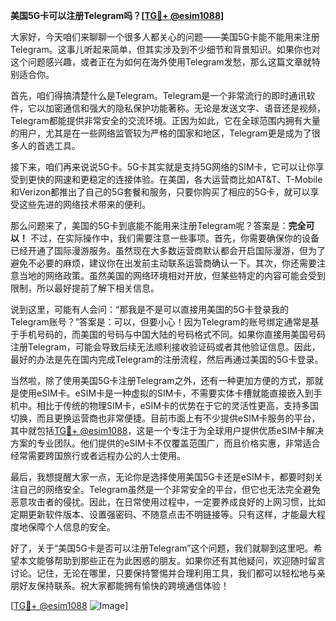 **美国5G卡可以注册Telegram吗？[[TG💪+ @esim1088](https://t.me/s/esim1088)]**

大家好，今天咱们来聊聊一个很多人都关心的问题——美国5G卡能不能用来注册Telegram。这事儿听起来简单，但其实涉及到不少细节和背景知识。如果你也对这个问题感兴趣，或者正在为如何在海外使用Telegram发愁，那么这篇文章就特别适合你。

首先，咱们得搞清楚什么是Telegram。Telegram是一个非常流行的即时通讯软件，它以加密通信和强大的隐私保护功能著称。无论是发送文字、语音还是视频，Telegram都能提供非常安全的交流环境。正因为如此，它在全球范围内拥有大量的用户，尤其是在一些网络监管较为严格的国家和地区，Telegram更是成为了很多人的首选工具。

接下来，咱们再来说说5G卡。5G卡其实就是支持5G网络的SIM卡，它可以让你享受到更快的网速和更稳定的连接体验。在美国，各大运营商比如AT&T、T-Mobile和Verizon都推出了自己的5G套餐和服务，只要你购买了相应的5G卡，就可以享受这些先进的网络技术带来的便利。

那么问题来了，美国的5G卡到底能不能用来注册Telegram呢？答案是：**完全可以！** 不过，在实际操作中，我们需要注意一些事项。首先，你需要确保你的设备已经开通了国际漫游服务。虽然现在大多数运营商默认都会开启国际漫游，但为了避免不必要的麻烦，建议你在出发前主动联系运营商确认一下。其次，你还需要注意当地的网络政策。虽然美国的网络环境相对开放，但某些特定的内容可能会受到限制，所以最好提前了解下相关信息。

说到这里，可能有人会问：“那我是不是可以直接用美国的5G卡登录我的Telegram账号？”答案是：可以，但要小心！因为Telegram的账号绑定通常是基于手机号码的，而美国的号码与中国大陆的号码格式不同。如果你直接用美国号码注册Telegram，可能会导致后续无法顺利接收验证码或者其他验证信息。因此，最好的办法是先在国内完成Telegram的注册流程，然后再通过美国的5G卡登录。

当然啦，除了使用美国5G卡注册Telegram之外，还有一种更加方便的方式，那就是使用eSIM卡。eSIM卡是一种虚拟的SIM卡，不需要实体卡槽就能直接嵌入到手机中。相比于传统的物理SIM卡，eSIM卡的优势在于它的灵活性更高，支持多国切换，而且更换运营商也非常便捷。目前市面上有不少提供eSIM卡服务的平台，其中就包括[TG💪+ @esim1088](https://t.me/s/esim1088)，这是一个专注于为全球用户提供优质eSIM卡解决方案的专业团队。他们提供的eSIM卡不仅覆盖范围广，而且价格实惠，非常适合经常需要跨国旅行或者远程办公的人士使用。

最后，我想提醒大家一点，无论你是选择使用美国5G卡还是eSIM卡，都要时刻关注自己的网络安全。Telegram虽然是一个非常安全的平台，但它也无法完全避免恶意攻击者的侵扰。因此，在日常使用过程中，一定要养成良好的上网习惯，比如定期更新软件版本、设置强密码、不随意点击不明链接等。只有这样，才能最大程度地保障个人信息的安全。

好了，关于“美国5G卡是否可以注册Telegram”这个问题，我们就聊到这里吧。希望本文能够帮助到那些正在为此困惑的朋友。如果你还有其他疑问，欢迎随时留言讨论。记住，无论在哪里，只要保持警惕并合理利用工具，我们都可以轻松地与亲朋好友保持联系。祝大家都能拥有愉快的跨境通信体验！

[[TG💪+ @esim1088](https://t.me/s/esim1088) ![Image](https://i.postimg.cc/4NQfJmqS/Snipaste-2025-05-13-00-14-12.png)]